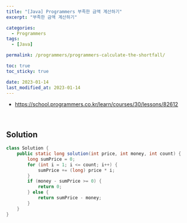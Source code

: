 ```yaml
---
title: "[Java] Programmers 부족한 금액 계산하기"
excerpt: "부족한 금액 계산하기"

categories:
  - Programmers
tags:
  - [Java]

permalink: /programmers/programmers-calculate-the-shortfall/

toc: true
toc_sticky: true

date: 2023-01-14
last_modified_at: 2023-01-14
---
```


- <https://school.programmers.co.kr/learn/courses/30/lessons/82612>

<br>

## Solution

```java
class Solution {
    public static long solution(int price, int money, int count) {
        long sumPrice = 0;
        for (int i = 1; i <= count; i++) {
            sumPrice += (long) price * i;
        }
        if (money - sumPrice >= 0) {
            return 0;
        } else {
            return sumPrice - money;
        }
    }
}
```